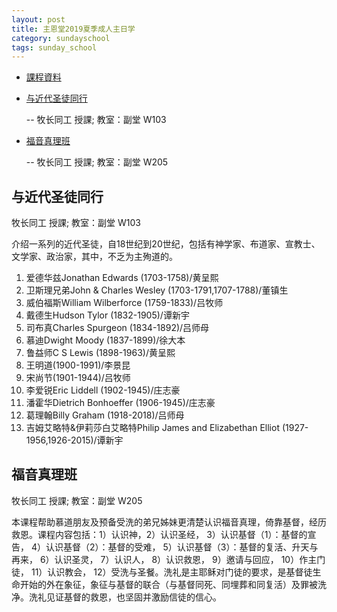 ```yaml
---
layout: post 
title: 主恩堂2019夏季成人主日学
category: sundayschool
tags: sunday_school
---
```


 * <a href="https://drive.google.com/drive/folders/1OCoIF6iCOtV5vOa9GEW8ZX7YEEA9c40u?usp=sharing" target="_blank">課程資料</a>

 * [与近代圣徒同行](#1)

   -- 牧长同工 授課; 教室：副堂 W103

 * [福音真理班](#2) 

   -- 牧长同工 授課; 教室：副堂 W205

<a name="1" />

与近代圣徒同行
----------------

牧长同工 授課; 教室：副堂 W103

介绍一系列的近代圣徒，自18世纪到20世纪，包括有神学家、布道家、宣教士、文学家、政治家，其中，不乏为主殉道的。

<ol>
<li>爱德华兹Jonathan Edwards (1703-1758)/黄呈熙</li>
<li>卫斯理兄弟John & Charles Wesley (1703-1791,1707-1788)/董镇生</li>
<li>威伯福斯William Wilberforce (1759-1833)/吕牧师</li>
<li>戴德生Hudson Tylor (1832-1905)/谭新宇</li>
<li>司布真Charles Spurgeon (1834-1892)/吕师母</li>
<li>慕迪Dwight Moody (1837-1899)/徐大本</li>
<li>鲁益师C S Lewis (1898-1963)/黄呈熙</li>
<li>王明道(1900-1991)/李景昆</li>
<li>宋尚节(1901-1944)/吕牧师</li>
<li>李爱锐Eric Liddell (1902-1945)/庄志豪</li>
<li>潘霍华Dietrich Bonhoeffer (1906-1945)/庄志豪</li>
<li>葛理翰Billy Graham (1918-2018)/吕师母</li>
<li>吉姆艾略特&伊莉莎白艾略特Philip James and Elizabethan Elliot (1927-1956,1926-2015)/谭新宇</li>
</ol>
<a name="2"  />

福音真理班
----------

牧长同工 授課; 教室：副堂 W205


本课程帮助慕道朋友及预备受洗的弟兄姊妹更清楚认识福音真理，倚靠基督，经历救恩。课程内容包括：1）认识神，2）认识圣经， 3）认识基督（1）：基督的宣告， 4）认识基督（2）：基督的受难， 5）认识基督（3）：基督的复活、升天与再来， 6）认识圣灵， 7）认识人， 8）认识救恩， 9）邀请与回应， 10）作主门徒， 11）认识教会， 12）受洗与圣餐。洗礼是主耶稣对门徒的要求，是基督徒生命开始的外在象征，象征与基督的联合（与基督同死、同埋葬和同复活）及罪被洗净。洗礼见证基督的救恩，也坚固并激励信徒的信心。
